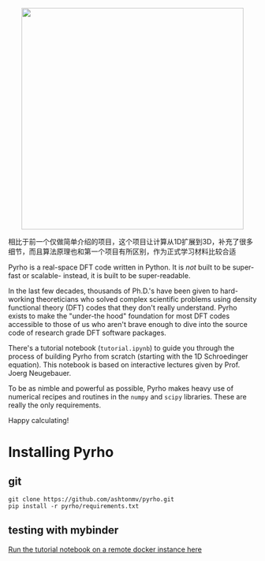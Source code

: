 <p align="center">
<img src="static/logo.png" width=450>
</p>

相比于前一个仅做简单介绍的项目，这个项目让计算从1D扩展到3D，补充了很多细节，而且算法原理也和第一个项目有所区别，作为正式学习材料比较合适

Pyrho is a real-space DFT code written in Python. It is *not* built to be super-fast or scalable-
instead, it is built to be super-readable.

In the last few decades, thousands of Ph.D.'s have been given to hard-working theoreticians who solved
complex scientific problems using density functional theory (DFT) codes that they don't really
understand. Pyrho exists to make the "under-the hood" foundation for most DFT codes accessible to
those of us who aren't brave enough to dive into the source code of research grade DFT software packages.

There's a tutorial notebook (`tutorial.ipynb`) to guide you through the process of building Pyrho from scratch
(starting with the 1D Schroedinger equation). This notebook is based on interactive lectures given by Prof.
Joerg Neugebauer.

To be as nimble and powerful as possible, Pyrho makes heavy use of numerical recipes and routines in
the `numpy` and `scipy` libraries. These are really the only requirements.

[//]: # (For the sake of familiarity, Pyrho interfaces with structure objects from the atomic simulation
environment ase and pymatgen)

[//]: # (Please reach out if you have any questions, or if you're interested in hosting a Pyrho workshop for
DFT beginners at your school/institute!)

Happy calculating!

# Installing Pyrho

[//]: # (## conda)
[//]: # (```)
[//]: # (conda install -c conda-forge pyrho)
[//]: # (```)

## git
```
git clone https://github.com/ashtonmv/pyrho.git
pip install -r pyrho/requirements.txt
```

## testing with mybinder
[Run the tutorial notebook on a remote docker instance here](https://mybinder.org/v2/gh/ashtonmv/pyrho/master)
